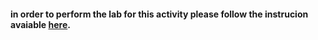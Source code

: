 #### in order to perform the lab for this activity please follow the instrucion avaiable [here](https://github.com/kul-samples/genesys-k8s-nov-2021/discussions/17).
